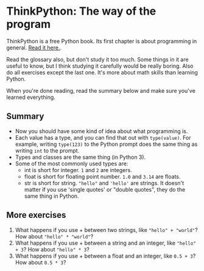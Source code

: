 # ThinkPython: The way of the program

ThinkPython is a free Python book. Its first chapter is about
programming in general. [Read it
here.](http://greenteapress.com/thinkpython2/html/thinkpython2002.html).

Read the glossary also, but don't study it too much. Some things in it
are useful to know, but I think studying it carefully would be really
boring. Also do all exercises except the last one. It's more about
math skills than learning Python.

When you're done reading, read the summary below and make sure you've
learned everything.

## Summary

- Now you should have some kind of idea about what programming is.
- Each value has a type, and you can find that out with `type(value)`.
    For example, writing `type(123)` to the Python prompt does the same
    thing as writing `int` to the prompt.
- Types and classes are the same thing (in Python 3).
- Some of the most commonly used types are:
    - int is short for integer. `1` and `2` are integers.
    - float is short for floating point number. `1.0` and `3.14` are
        floats.
    - str is short for string. `"hello"` and `'hello'` are strings. It
        doesn't matter if you use 'single quotes' or "double quotes",
        they do the same thing in Python.

## More exercises

1. What happens if you use + between two strings, like
    `"hello" + "world"`? How about `"hello" * "world"`?
2. What happens if you use + between a string and an integer, like
    `"hello" + 3`? How about `"hello" * 3`?
3. What happens if you use + between a float and an integer, like
    `0.5 + 3`? How about `0.5 * 3`?
